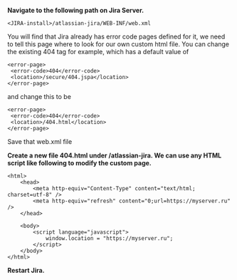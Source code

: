 **Navigate to the following path on Jira Server.**
```
<JIRA-install>/atlassian-jira/WEB-INF/web.xml
```

You will find that Jira already has error code pages defined for it, we need to tell this page where to look for our own custom html file. 
You can change the existing <error-code>404 tag for example, which has a default value of
```
<error-page>
 <error-code>404</error-code>
 <location>/secure/404.jspa</location>
</error-page>
```
and change this to be
```
<error-page>
 <error-code>404</error-code>
 <location>/404.html</location>
</error-page>
``` 

Save that web.xml file

**Create a new file 404.html under <JIRA-install>/atlassian-jira. We can use any HTML script like following to modify the custom page.**
```
<html>
    <head>
        <meta http-equiv="Content-Type" content="text/html; charset=utf-8" />
        <meta http-equiv="refresh" content="0;url=https://myserver.ru" />
    </head>

    <body>
        <script language="javascript">
            window.location = "https://myserver.ru";
        </script>
    </body>
</html>
``` 

**Restart Jira.**
